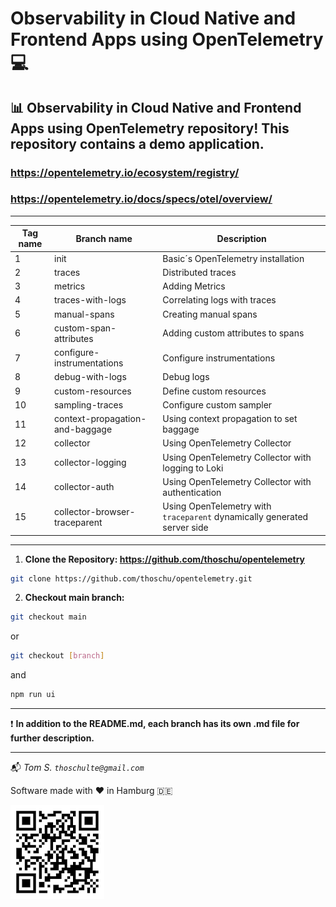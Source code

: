 # Observability in Cloud Native and Frontend Apps using OpenTelemetry 💻

## 📊 Observability in Cloud Native and Frontend Apps using OpenTelemetry repository! This repository contains a demo application.

### https://opentelemetry.io/ecosystem/registry/
### https://opentelemetry.io/docs/specs/otel/overview/

---

| Tag name | Branch name                     | Description                                                              |
|----------|---------------------------------|--------------------------------------------------------------------------|
| 1        | init                            | Basic´s OpenTelemetry installation                                       |
| 2        | traces                          | Distributed traces                                                       |
| 3        | metrics                         | Adding Metrics                                                           |
| 4        | traces-with-logs                | Correlating logs with traces                                             |
| 5        | manual-spans                    | Creating manual spans                                                    |
| 6        | custom-span-attributes          | Adding custom attributes to spans                                        |
| 7        | configure-instrumentations      | Configure instrumentations                                               |
| 8        | debug-with-logs                 | Debug logs                                                               |
| 9        | custom-resources                | Define custom resources                                                  |
| 10       | sampling-traces                 | Configure custom sampler                                                 |
| 11       | context-propagation-and-baggage | Using context propagation to set baggage                                 |
| 12       | collector                       | Using OpenTelemetry Collector                                            |
| 13       | collector-logging               | Using OpenTelemetry Collector with logging to Loki                       |
| 14       | collector-auth                  | Using OpenTelemetry Collector with authentication                        |
| 15       | collector-browser-traceparent   | Using OpenTelemetry with `traceparent` dynamically generated server side |

---

1. **Clone the Repository: https://github.com/thoschu/opentelemetry** 

```bash
git clone https://github.com/thoschu/opentelemetry.git
```

2. **Checkout main branch:** 

```bash
git checkout main
```

or

```bash
git checkout [branch]
```

and

```bash
npm run ui
```

---

❗ **In addition to the README.md, each branch has its own .md file for further description.** 

---

📬
*Tom S.*
*```thoschulte@gmail.com```*

Software made with ❤️ in Hamburg 🇩🇪

![qr-code](./assets/thomas-schulte.de.png)

